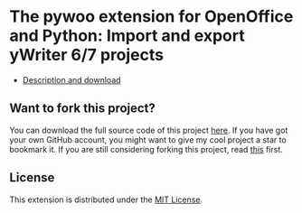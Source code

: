 # The pywoo extension for OpenOffice and Python: Import and export yWriter 6/7 projects

* [Description and download](https://peter88213.github.io/pywoo)


## Want to fork this project?

You can download the full source code of this project [here](https://github.com/peter88213/pywoo/releases/latest). If you have got your own GitHub account, you might want to give my cool project a star to bookmark it. If you are still considering forking this project, read [this](https://ericgreer.info/post/judging-the-stupidity-of-github-projects/) first.


## License

This extension is distributed under the [MIT License](http://www.opensource.org/licenses/mit-license.php).
